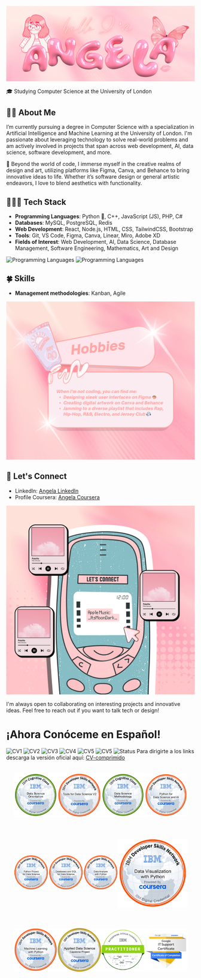 ![Name](Github/name.png)

🎓 Studying Computer Science at the University of London

## 👧🏽 About Me

I’m currently pursuing a degree in Computer Science with a specialization in Artificial Intelligence and Machine Learning at the University of London. I'm passionate about leveraging technology to solve real-world problems and am actively involved in projects that span across web development, AI, data science, software development, and more.

🎨 Beyond the world of code, I immerse myself in the creative realms of design and art, utilizing platforms like Figma, Canva, and Behance to bring innovative ideas to life. Whether it’s software design or general artistic endeavors, I love to blend aesthetics with functionality.

## 👩🏽‍💻 Tech Stack

- **Programming Languages**: Python 🐍, C++, JavaScript (JS), PHP, C#
- **Databases**: MySQL,  PostgreSQL, Redis
- **Web Development**: React, Node.js, HTML, CSS, TailwindCSS, Bootstrap
- **Tools**: Git, VS Code, Figma, Canva, Linear, Miro, Adobe XD 
- **Fields of Interest**: Web Development, AI, Data Science, Database Management, Software Engineering, Mathematics, Art and Design
    
![Programming Languages](https://skillicons.dev/icons?i=js,html,css,cpp,python,php,tailwind,gql,p5js)
![Programming Languages](https://skillicons.dev/icons?i=prisma,mysql,postgres,figma,vscode,git,github,vite,vercel)

## 🍀 Skills
- **Management methodologies**: Kanban, Agile

![Hobbies](Github/hobbies-small.png)

  
## 📩 Let's Connect
- LinkedIn: [Angela LinkedIn](https://www.linkedin.com/in/isonoangelapaola/)
- Profile Coursera: [Angela Coursera](https://www.coursera.org/user/f27d45b8ffcf61dfd53b1af9dfc65773)


![AMImage](Github/appleMusic.png)

I'm always open to collaborating on interesting projects and innovative ideas. Feel free to reach out if you want to talk tech or design!


# ¡Ahora Conóceme en Español!
![CV1](CV/1CV.png)
![CV2](CV/2.png)
![CV3](CV/3.png)
![CV4](CV/4.png)
![CV5](CV/5.png)
![CV5](CV/6CV.png)
![Status](CV/Status.png)
Para dirigirte a los links descarga la versión oficial aquí: [CV-comprimido](https://github.com/angelaL8a/angelaL8a/blob/main/CV-comprimido.pdf)


<p align="center" style="
    padding: 20px;
    position: relative;
    display: flex;
    justify-content: center;
    justify-items: center;
    align-items: center;
    justify-content: space-between;
">
    <a href="https://www.credly.com/badges/4a31d4bb-f1b3-4b09-8a72-3ef5608ebbae/public_url">
        <img src="https://github.com/angelaL8a/angelaL8a/blob/main/badges/1_data-science-orientation.png" alt="badge" width="190px"/>
    </a> 
    <a href="https://www.credly.com/badges/56ded2ce-4ca2-4837-9ca0-74ddf3ad32c5/public_url">
        <img src="https://github.com/angelaL8a/angelaL8a/blob/main/badges/2_tools-for-data-science-v2.png" alt="badge" width="190px" padding="40px" />
    </a> 
    <a href="https://www.credly.com/badges/cde564b6-9f84-48ab-b8ed-b0cce1cfa9a4/public_url">
        <img src="https://github.com/angelaL8a/angelaL8a/blob/main/badges/3_data-science-methodology.png" alt="badge" width="190px" padding="40px" />
    </a> 
    <a href="https://www.credly.com/badges/83a5fb04-de9f-4199-b909-122531ddc456/public_url">
        <img src="https://github.com/angelaL8a/angelaL8a/blob/main/badges/4_python-for-data-science-and-ai.png" alt="badge" width="185px"/> 
    </a>
</p>

<p align="center" style="
    padding: 20px;
    position: relative;
    display: flex;
    justify-content: center;
    justify-items: center;
    align-items: center;
    justify-content: space-between;
">
    <a href="https://www.credly.com/badges/d1c741cb-5dab-4127-b1ae-348c2fb07421/public_url">
        <img src="https://github.com/angelaL8a/angelaL8a/blob/main/badges/5_python-project-for-data-science.png" alt="badge" width="190px"/>
    </a> 
    <a href="https://www.credly.com/badges/f07bc370-f68b-465e-9a05-577ad41d23b0/public_url">
        <img src="https://github.com/angelaL8a/angelaL8a/blob/main/badges/6_databases-and-sql-for-data-science.png" alt="badge" width="190px" padding="40px"/>
    </a> 
    <a href="https://www.credly.com/badges/024daddb-fb4b-41ea-9130-fbc9addc1318/public_url">
        <img src="https://github.com/angelaL8a/angelaL8a/blob/main/badges/7_data-analysis-with-python.png" alt="badge" width="190px" padding="40px"/>
    </a 
    <a href="https://www.credly.com/badges/897a404d-9360-4b30-a734-f7a65b242923/public_url">
        <img src="https://github.com/angelaL8a/angelaL8a/blob/main/badges/8_data-visualization-with-python.png" alt="badge" width="185px"/> 
    </a>
</p>

<p align="center" style="
    padding: 20px;
    position: relative;
    display: flex;
    justify-content: center;
    justify-items: center;
    align-items: center;
    justify-content: space-between;
">
    <a href="https://www.credly.com/badges/300ae4ff-49e6-4d9a-807a-725b0cd5d75f/public_url">
        <img src="https://github.com/angelaL8a/angelaL8a/blob/main/badges/9_machine-learning-with-python.png" alt="badge" width="190px"/>
    </a> 
   <a href="https://www.credly.com/badges/debdb6d4-fb12-46a9-a52d-fb3a12b2ff91/public_url">
        <img src="https://github.com/angelaL8a/angelaL8a/blob/main/badges/10_applied-data-science-capstone.1.png" alt="badge" width="190px" padding="40px"/>
    </a> 
    <a href="https://www.credly.com/badges/c2d85abb-6559-4a49-9d64-c091f2b4541e/public_url">
        <img src="https://github.com/angelaL8a/angelaL8a/blob/main/enterprise-design-thinking-practitioner.png" alt="badge" width="190px" padding="40px"/>
    </a> 
    <a href="https://www.credly.com/badges/5a05e81e-f507-4874-9bf9-81a192dff58e/public_url">
        <img src="https://github.com/angelaL8a/angelaL8a/blob/main/google-it-support-certificate.2.png" alt="badge" width="185px"/> 
    </a>
</p>
